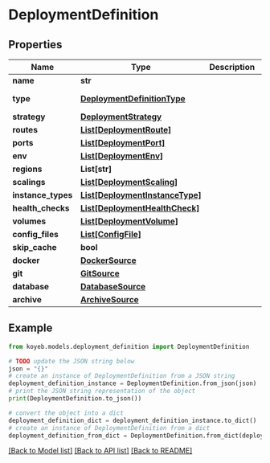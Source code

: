 # DeploymentDefinition


## Properties

Name | Type | Description | Notes
------------ | ------------- | ------------- | -------------
**name** | **str** |  | [optional] 
**type** | [**DeploymentDefinitionType**](DeploymentDefinitionType.md) |  | [optional] [default to DeploymentDefinitionType.INVALID]
**strategy** | [**DeploymentStrategy**](DeploymentStrategy.md) |  | [optional] 
**routes** | [**List[DeploymentRoute]**](DeploymentRoute.md) |  | [optional] 
**ports** | [**List[DeploymentPort]**](DeploymentPort.md) |  | [optional] 
**env** | [**List[DeploymentEnv]**](DeploymentEnv.md) |  | [optional] 
**regions** | **List[str]** |  | [optional] 
**scalings** | [**List[DeploymentScaling]**](DeploymentScaling.md) |  | [optional] 
**instance_types** | [**List[DeploymentInstanceType]**](DeploymentInstanceType.md) |  | [optional] 
**health_checks** | [**List[DeploymentHealthCheck]**](DeploymentHealthCheck.md) |  | [optional] 
**volumes** | [**List[DeploymentVolume]**](DeploymentVolume.md) |  | [optional] 
**config_files** | [**List[ConfigFile]**](ConfigFile.md) |  | [optional] 
**skip_cache** | **bool** |  | [optional] 
**docker** | [**DockerSource**](DockerSource.md) |  | [optional] 
**git** | [**GitSource**](GitSource.md) |  | [optional] 
**database** | [**DatabaseSource**](DatabaseSource.md) |  | [optional] 
**archive** | [**ArchiveSource**](ArchiveSource.md) |  | [optional] 

## Example

```python
from koyeb.models.deployment_definition import DeploymentDefinition

# TODO update the JSON string below
json = "{}"
# create an instance of DeploymentDefinition from a JSON string
deployment_definition_instance = DeploymentDefinition.from_json(json)
# print the JSON string representation of the object
print(DeploymentDefinition.to_json())

# convert the object into a dict
deployment_definition_dict = deployment_definition_instance.to_dict()
# create an instance of DeploymentDefinition from a dict
deployment_definition_from_dict = DeploymentDefinition.from_dict(deployment_definition_dict)
```
[[Back to Model list]](../README.md#documentation-for-models) [[Back to API list]](../README.md#documentation-for-api-endpoints) [[Back to README]](../README.md)


